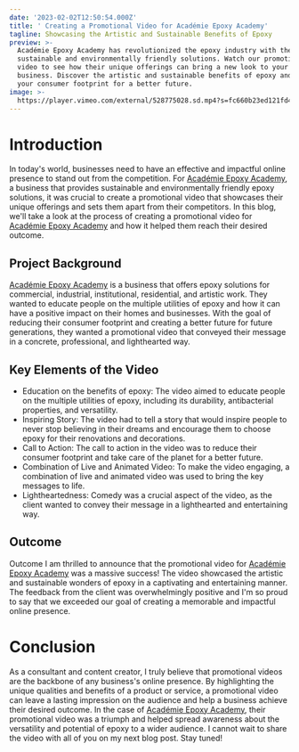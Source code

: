 ```yaml
---
date: '2023-02-02T12:50:54.000Z'
title: ' Creating a Promotional Video for Académie Epoxy Academy'
tagline: Showcasing the Artistic and Sustainable Benefits of Epoxy
preview: >-
  Académie Epoxy Academy has revolutionized the epoxy industry with their
  sustainable and environmentally friendly solutions. Watch our promotional
  video to see how their unique offerings can bring a new look to your home or
  business. Discover the artistic and sustainable benefits of epoxy and reduce
  your consumer footprint for a better future.
image: >-
  https://player.vimeo.com/external/528775028.sd.mp4?s=fc660b23ed121fd439170d25503b95b194da0de8&profile_id=164&oauth2_token_id=57447761
---
```

# Introduction

In today's world, businesses need to have an effective and impactful online presence to stand out from the competition. For [Académie Epoxy Academy](https://www.academieepoxyacademy.com), a business that provides sustainable and environmentally friendly epoxy solutions, it was crucial to create a promotional video that showcases their unique offerings and sets them apart from their competitors. In this blog, we'll take a look at the process of creating a promotional video for [Académie Epoxy Academy](https://www.academieepoxyacademy.com) and how it helped them reach their desired outcome.

## Project Background

[Académie Epoxy Academy](https://www.academieepoxyacademy.com) is a business that offers epoxy solutions for commercial, industrial, institutional, residential, and artistic work. They wanted to educate people on the multiple utilities of epoxy and how it can have a positive impact on their homes and businesses. With the goal of reducing their consumer footprint and creating a better future for future generations, they wanted a promotional video that conveyed their message in a concrete, professional, and lighthearted way.

## Key Elements of the Video

- Education on the benefits of epoxy: The video aimed to educate people on the multiple utilities of epoxy, including its durability, antibacterial properties, and versatility.
- Inspiring Story: The video had to tell a story that would inspire people to never stop believing in their dreams and encourage them to choose epoxy for their renovations and decorations.
- Call to Action: The call to action in the video was to reduce their consumer footprint and take care of the planet for a better future.
- Combination of Live and Animated Video: To make the video engaging, a combination of live and animated video was used to bring the key messages to life.
- Lightheartedness: Comedy was a crucial aspect of the video, as the client wanted to convey their message in a lighthearted and entertaining way.

## Outcome
Outcome
I am thrilled to announce that the promotional video for [Académie Epoxy Academy](https://www.academieepoxyacademy.com) was a massive success! The video showcased the artistic and sustainable wonders of epoxy in a captivating and entertaining manner. The feedback from the client was overwhelmingly positive and I'm so proud to say that we exceeded our goal of creating a memorable and impactful online presence.

# Conclusion

As a consultant and content creator, I truly believe that promotional videos are the backbone of any business's online presence. By highlighting the unique qualities and benefits of a product or service, a promotional video can leave a lasting impression on the audience and help a business achieve their desired outcome. In the case of [Académie Epoxy Academy](https://www.academieepoxyacademy.com), their promotional video was a triumph and helped spread awareness about the versatility and potential of epoxy to a wider audience. I cannot wait to share the video with all of you on my next blog post. Stay tuned!
